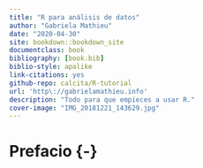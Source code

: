```yaml
--- 
title: "R para análisis de datos"
author: "Gabriela Mathieu"
date: "2020-04-30"
site: bookdown::bookdown_site
documentclass: book
bibliography: [book.bib]
biblio-style: apalike
link-citations: yes
github-repo: calcita/R-tutorial
url: 'http\://gabrielamathieu.info'
description: "Todo para que empieces a usar R."
cover-image: "IMG_20181221_143629.jpg"
---
```


# Prefacio {-}


